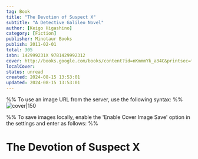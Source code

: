 ```yaml
---
tag: Book
title: "The Devotion of Suspect X"
subtitle: "A Detective Galileo Novel"
author: [Keigo Higashino]
category: [Fiction]
publisher: Minotaur Books
publish: 2011-02-01
total: 305
isbn: 142999231X 9781429992312
cover: http://books.google.com/books/content?id=nKmmmYk_a34C&printsec=frontcover&img=1&zoom=1&edge=curl&source=gbs_api
localCover: 
status: unread
created: 2024-08-15 13:53:01
updated: 2024-08-15 13:53:01
---
```


%% To use an image URL from the server, use the following syntax: %%
![cover|150](http://books.google.com/books/content?id=nKmmmYk_a34C&printsec=frontcover&img=1&zoom=1&edge=curl&source=gbs_api)

%% To save images locally, enable the 'Enable Cover Image Save' option in the settings and enter as follows: %%


# The Devotion of Suspect X